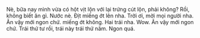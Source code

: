 Nè, bữa nay mình vừa có hột vịt lộn với lại trứng cút lộn, phải không? Rồi, không biết ăn gì. Nước nè. Địt miếng ớt lên nha. Trời ơi, mời mọi người nha. Ăn vậy mới ngon chứ. miếng ớt không. Hai trái nha. Wow. Ăn vậy mới ngon chứ. Trái thứ tư rồi, trái này trái thứ năm. Ngon quá.